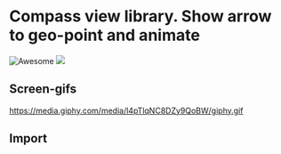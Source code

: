Compass view library. Show arrow to geo-point and animate
==================
![Awesome](https://cdn.rawgit.com/sindresorhus/awesome/d7305f38d29fed78fa85652e3a63e154dd8e8829/media/badge.svg) [![](https://jitpack.io/v/airtriangle/Compass-View.svg)](https://jitpack.io/#airtriangle/Compass-View)

## Screen-gifs
https://media.giphy.com/media/l4pTlqNC8DZy9QoBW/giphy.gif

## Import
